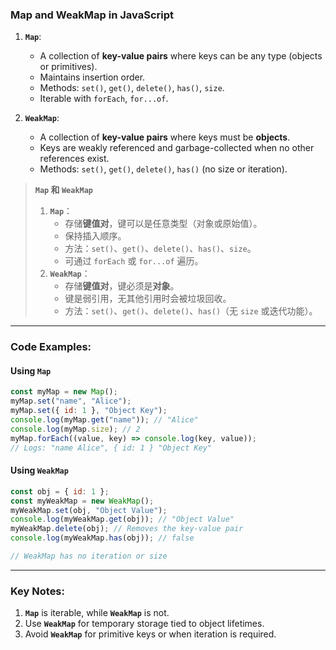 ### Map and WeakMap in JavaScript

<audio src="C:\Users\10691\Downloads\1. `Map`_    - .mp3"></audio>

1. **`Map`**:
   - A collection of **key-value pairs** where keys can be any type (objects or primitives).
   - Maintains insertion order.
   - Methods: `set()`, `get()`, `delete()`, `has()`, `size`.
   - Iterable with `forEach`, `for...of`.

2. **`WeakMap`**:
   - A collection of **key-value pairs** where keys must be **objects**.
   - Keys are weakly referenced and garbage-collected when no other references exist.
   - Methods: `set()`, `get()`, `delete()`, `has()` (no size or iteration).

> **`Map` 和 `WeakMap`**  
>
> <audio src="C:\Users\10691\Downloads\Outline`Map`：  .mp3"></audio>
>
> 1. **`Map`**：  
>    - 存储**键值对**，键可以是任意类型（对象或原始值）。  
>    - 保持插入顺序。  
>    - 方法：`set()`、`get()`、`delete()`、`has()`、`size`。  
>    - 可通过 `forEach` 或 `for...of` 遍历。  
> 2. **`WeakMap`**：  
>    - 存储**键值对**，键必须是**对象**。  
>    - 键是弱引用，无其他引用时会被垃圾回收。  
>    - 方法：`set()`、`get()`、`delete()`、`has()`（无 `size` 或迭代功能）。

---

### Code Examples:

<audio src="C:\Users\10691\Downloads\这段代码展示了`Map`和`W.mp3"></audio>

#### **Using `Map`**
```javascript
const myMap = new Map();
myMap.set("name", "Alice");
myMap.set({ id: 1 }, "Object Key");
console.log(myMap.get("name")); // "Alice"
console.log(myMap.size); // 2
myMap.forEach((value, key) => console.log(key, value)); 
// Logs: "name Alice", { id: 1 } "Object Key"
```

#### **Using `WeakMap`**
```javascript
const obj = { id: 1 };
const myWeakMap = new WeakMap();
myWeakMap.set(obj, "Object Value");
console.log(myWeakMap.get(obj)); // "Object Value"
myWeakMap.delete(obj); // Removes the key-value pair
console.log(myWeakMap.has(obj)); // false

// WeakMap has no iteration or size
```

---

### Key Notes:

<audio src="C:\Users\10691\Downloads\1. __`Map`__ is.mp3"></audio>

1. **`Map`** is iterable, while **`WeakMap`** is not.  
2. Use **`WeakMap`** for temporary storage tied to object lifetimes.  
3. Avoid **`WeakMap`** for primitive keys or when iteration is required.